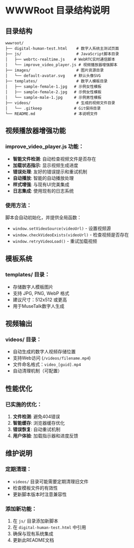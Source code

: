 # WWWRoot 目录结构说明

## 目录结构

```
wwwroot/
├── digital-human-test.html    # 数字人系统主测试页面
├── js/                        # JavaScript脚本目录
│   ├── webrtc-realtime.js    # WebRTC实时通信脚本
│   └── improve_video_player.js # 视频播放器增强脚本
├── images/                    # 图片资源目录
│   └── default-avatar.svg    # 默认头像SVG
├── templates/                 # 数字人模板目录
│   ├── sample-female-1.jpg   # 示例女性模板
│   ├── sample-female-2.jpg   # 示例女性模板
│   └── sample-male-1.jpg     # 示例男性模板
├── videos/                    # 生成的视频文件目录
│   └── .gitkeep              # Git保持目录
└── README.md                 # 本说明文件
```

## 视频播放器增强功能

### improve_video_player.js 功能：
- **智能文件检测**: 自动检查视频文件是否存在
- **加载状态指示**: 显示视频生成进度
- **错误处理**: 友好的错误提示和重试机制
- **自动播放**: 智能的自动播放处理
- **样式增强**: 与现有UI完美集成
- **日志集成**: 使用现有的日志系统

### 使用方法：
脚本会自动初始化，并提供全局函数：
- `window.setVideoSource(videoUrl)` - 设置视频源
- `window.checkVideoExists(videoUrl)` - 检查视频是否存在
- `window.retryVideoLoad()` - 重试加载视频

## 模板系统

### templates/ 目录：
- 存储数字人模板图片
- 支持 JPG, PNG, WebP 格式
- 建议尺寸：512x512 或更高
- 用于MuseTalk数字人生成

## 视频输出

### videos/ 目录：
- 自动生成的数字人视频存储位置
- 支持Web访问 (`/videos/filename.mp4`)
- 文件命名格式：`video_[guid].mp4`
- 自动清理机制（可配置）

## 性能优化

### 已实施的优化：
1. **文件检测**: 避免404错误
2. **智能缓存**: 浏览器缓存优化
3. **错误恢复**: 自动重试机制
4. **用户体验**: 加载指示器和进度反馈

## 维护说明

### 定期清理：
- `videos/` 目录可能需要定期清理旧文件
- 检查模板文件的有效性
- 更新脚本版本时注意兼容性

### 添加新功能：
1. 在 `js/` 目录添加新脚本
2. 在 `digital-human-test.html` 中引用
3. 确保与现有系统集成
4. 更新此README文档